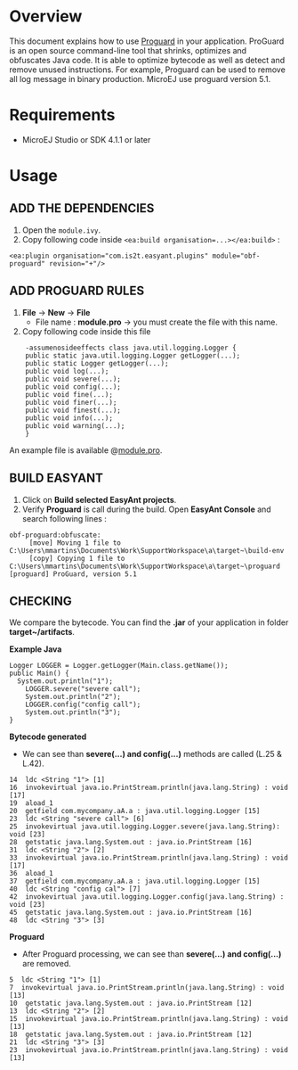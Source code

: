# Overview
This document explains how to use <a href="https://www.guardsquare.com/en/proguard">Proguard</a> in your application.
ProGuard is an open source command-line tool that shrinks, optimizes and obfuscates Java code. It is able to optimize bytecode as well as detect and remove unused instructions. For example, Proguard can be used to remove all log message in binary production.
MicroEJ use proguard version 5.1.

# Requirements
* MicroEJ Studio or SDK 4.1.1 or later

# Usage
## ADD THE DEPENDENCIES
1. Open the `module.ivy`.
2. Copy following code inside `<ea:build organisation=...></ea:build>` :
```
<ea:plugin organisation="com.is2t.easyant.plugins" module="obf-proguard" revision="+"/>
```

## ADD PROGUARD RULES
1.  **File** → **New** → **File**
    * File name : **module.pro** → you must create the file with this name.
2. Copy following code inside this file
```
    -assumenosideeffects class java.util.logging.Logger {
    public static java.util.logging.Logger getLogger(...);   
    public static Logger getLogger(...);
    public void log(...);
    public void severe(...);
    public void config(...);
    public void fine(...);
    public void finer(...);
    public void finest(...);
    public void info(...);
    public void warning(...);
    }
```
An example file is available @[module.pro](module.pro).

## BUILD EASYANT
1. Click on **Build selected EasyAnt projects**.
2. Verify **Proguard** is call during the build. Open **EasyAnt Console** and search  following lines :  
```
obf-proguard:obfuscate:
     [move] Moving 1 file to C:\Users\mmartins\Documents\Work\SupportWorkspace\a\target~\build-env
     [copy] Copying 1 file to C:\Users\mmartins\Documents\Work\SupportWorkspace\a\target~\proguard
[proguard] ProGuard, version 5.1
 ```

## CHECKING
We compare the bytecode. You can find the **.jar** of your application in folder **target~/artifacts**.

**Example Java**
```
Logger LOGGER = Logger.getLogger(Main.class.getName());
public Main() {
  System.out.println("1");
	LOGGER.severe("severe call");
	System.out.println("2");
	LOGGER.config("config call");
	System.out.println("3");
}
```

**Bytecode generated**
* We can see than **severe(...) and config(...)** methods are called (L.25 & L.42).
```
14  ldc <String "1"> [1]
16  invokevirtual java.io.PrintStream.println(java.lang.String) : void [17]
19  aload_1
20  getfield com.mycompany.aA.a : java.util.logging.Logger [15]
23  ldc <String "severe call"> [6]
25  invokevirtual java.util.logging.Logger.severe(java.lang.String): void [23]
28  getstatic java.lang.System.out : java.io.PrintStream [16]
31  ldc <String "2"> [2]
33  invokevirtual java.io.PrintStream.println(java.lang.String) : void [17]
36  aload_1
37  getfield com.mycompany.aA.a : java.util.logging.Logger [15]
40  ldc <String "config cal"> [7]
42  invokevirtual java.util.logging.Logger.config(java.lang.String) : void [23]
45  getstatic java.lang.System.out : java.io.PrintStream [16]
48  ldc <String "3"> [3]
```
**Proguard**
* After Proguard processing, we can see than **severe(...) and config(...)** are removed.
```
5  ldc <String "1"> [1]
7  invokevirtual java.io.PrintStream.println(java.lang.String) : void [13]
10  getstatic java.lang.System.out : java.io.PrintStream [12]
13  ldc <String "2"> [2]
15  invokevirtual java.io.PrintStream.println(java.lang.String) : void [13]
18  getstatic java.lang.System.out : java.io.PrintStream [12]
21  ldc <String "3"> [3]
23  invokevirtual java.io.PrintStream.println(java.lang.String) : void [13]
```
